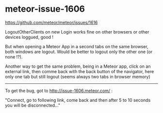 meteor-issue-1606
=================

https://github.com/meteor/meteor/issues/1616


LogoutOtherClients on new Login works fine on other browsers or other devices loggued, good !

But when opening a Meteor App in a second tabs on the same browser, both windows are logout. Would be better to logout only the other one (or none !?).

Another way to get the same problem, being in a Meteor app, click on an external link, then comme back with the back button of the navigator, here only one tab but still logout (seems always two tabs in browser memory)

---

To get the bug, got to  http://issue-1606.meteor.com/ :

"Connect, go to following link, come back and then after 5 to 10 seconds you will be disconnected..."
